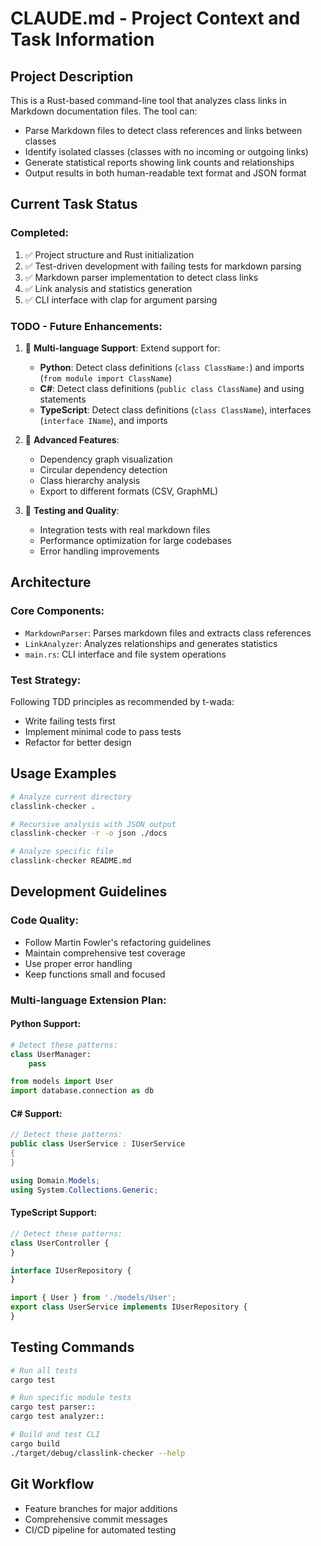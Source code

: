 # CLAUDE.md - Project Context and Task Information

## Project Description

This is a Rust-based command-line tool that analyzes class links in Markdown documentation files. The tool can:

- Parse Markdown files to detect class references and links between classes
- Identify isolated classes (classes with no incoming or outgoing links)
- Generate statistical reports showing link counts and relationships
- Output results in both human-readable text format and JSON format

## Current Task Status

### Completed:
1. ✅ Project structure and Rust initialization 
2. ✅ Test-driven development with failing tests for markdown parsing
3. ✅ Markdown parser implementation to detect class links
4. ✅ Link analysis and statistics generation
5. ✅ CLI interface with clap for argument parsing

### TODO - Future Enhancements:
1. 🔄 **Multi-language Support**: Extend support for:
   - **Python**: Detect class definitions (`class ClassName:`) and imports (`from module import ClassName`)
   - **C#**: Detect class definitions (`public class ClassName`) and using statements
   - **TypeScript**: Detect class definitions (`class ClassName`), interfaces (`interface IName`), and imports

2. 🔄 **Advanced Features**:
   - Dependency graph visualization
   - Circular dependency detection
   - Class hierarchy analysis
   - Export to different formats (CSV, GraphML)

3. 🔄 **Testing and Quality**:
   - Integration tests with real markdown files
   - Performance optimization for large codebases
   - Error handling improvements

## Architecture

### Core Components:
- `MarkdownParser`: Parses markdown files and extracts class references
- `LinkAnalyzer`: Analyzes relationships and generates statistics
- `main.rs`: CLI interface and file system operations

### Test Strategy:
Following TDD principles as recommended by t-wada:
- Write failing tests first
- Implement minimal code to pass tests
- Refactor for better design

## Usage Examples

```bash
# Analyze current directory
classlink-checker .

# Recursive analysis with JSON output  
classlink-checker -r -o json ./docs

# Analyze specific file
classlink-checker README.md
```

## Development Guidelines

### Code Quality:
- Follow Martin Fowler's refactoring guidelines
- Maintain comprehensive test coverage
- Use proper error handling
- Keep functions small and focused

### Multi-language Extension Plan:

#### Python Support:
```python
# Detect these patterns:
class UserManager:
    pass

from models import User
import database.connection as db
```

#### C# Support:
```csharp
// Detect these patterns:
public class UserService : IUserService
{
}

using Domain.Models;
using System.Collections.Generic;
```

#### TypeScript Support:
```typescript
// Detect these patterns:
class UserController {
}

interface IUserRepository {
}

import { User } from './models/User';
export class UserService implements IUserRepository {
}
```

## Testing Commands

```bash
# Run all tests
cargo test

# Run specific module tests
cargo test parser::
cargo test analyzer::

# Build and test CLI
cargo build
./target/debug/classlink-checker --help
```

## Git Workflow
- Feature branches for major additions
- Comprehensive commit messages
- CI/CD pipeline for automated testing